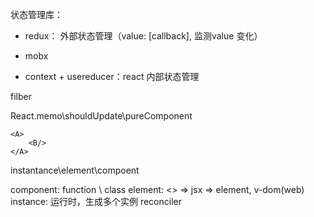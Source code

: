 状态管理库：
- redux： 外部状态管理（value: [callback], 监测value 变化）

- mobx
- context + usereducer：react 内部状态管理

filber 

React.memo\shouldUpdate\pureComponent
```
<A>
    <B/>
</A>
```

instantance\element\compoent

component: function \ class
element: <> => jsx => element, v-dom(web)
instance: 运行时，生成多个实例
reconciler
